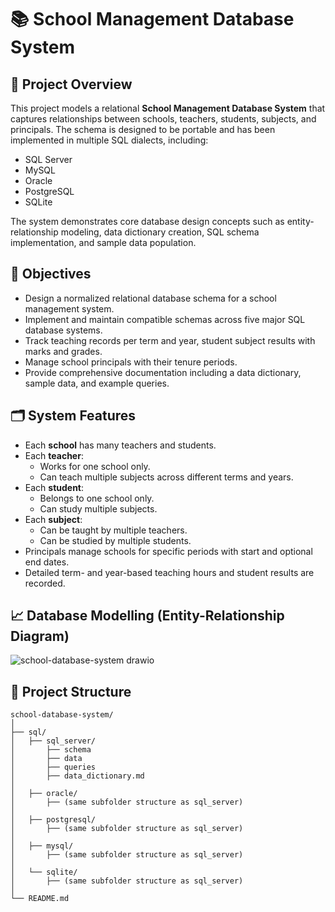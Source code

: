 # 📚 School Management Database System

## 📌 Project Overview

This project models a relational **School Management Database System** that captures relationships between schools, teachers, students, subjects, and principals. The schema is designed to be portable and has been implemented in multiple SQL dialects, including:

- SQL Server 
- MySQL   
- Oracle  
- PostgreSQL  
- SQLite  

The system demonstrates core database design concepts such as entity-relationship modeling, data dictionary creation, SQL schema implementation, and sample data population.

## 🎯 Objectives

- Design a normalized relational database schema for a school management system.  
- Implement and maintain compatible schemas across five major SQL database systems.  
- Track teaching records per term and year, student subject results with marks and grades.  
- Manage school principals with their tenure periods.  
- Provide comprehensive documentation including a data dictionary, sample data, and example queries.  

## 🗂️ System Features

- Each **school** has many teachers and students.  
- Each **teacher**:  
  - Works for one school only.  
  - Can teach multiple subjects across different terms and years.  
- Each **student**:  
  - Belongs to one school only.  
  - Can study multiple subjects.  
- Each **subject**:  
  - Can be taught by multiple teachers.  
  - Can be studied by multiple students.  
- Principals manage schools for specific periods with start and optional end dates.  
- Detailed term- and year-based teaching hours and student results are recorded.  

## 📈 Database Modelling (Entity-Relationship Diagram)
![school-database-system drawio](https://github.com/user-attachments/assets/805e8c66-75e0-42c1-8e4e-5a95ba411e99)


## 📁 Project Structure

```plaintext
school-database-system/
│
├── sql/
│   ├── sql_server/
│       ├── schema
│       ├── data
│       ├── queries
│       ├── data_dictionary.md
│ 
│   ├── oracle/
│       ├── (same subfolder structure as sql_server)
│ 
│   ├── postgresql/
│       ├── (same subfolder structure as sql_server)
│ 
│   ├── mysql/
│       ├── (same subfolder structure as sql_server)
│ 
│   └── sqlite/
│       ├── (same subfolder structure as sql_server)
│
└── README.md
